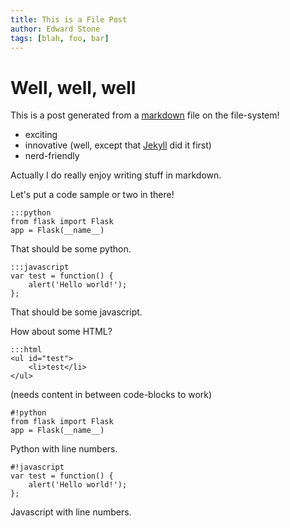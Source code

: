 ```yaml
---
title: This is a File Post
author: Edward Stone
tags: [blah, foo, bar]
---
```


# Well, well, well

This is a post generated from a [markdown](http://daringfireball.net/projects/markdown/) file on the file-system!

* exciting
* innovative (well, except that [Jekyll](http://jekyllrb.com) did it first)
* nerd-friendly

Actually I do really enjoy writing stuff in markdown.

Let's put a code sample or two in there!

	:::python
	from flask import Flask
	app = Flask(__name__)

That should be some python.

	:::javascript
	var test = function() {
		alert('Hello world!');
	};

That should be some javascript.

How about some HTML?

	:::html
	<ul id="test">
		<li>test</li>
	</ul>

(needs content in between code-blocks to work)

	#!python
	from flask import Flask
	app = Flask(__name__)

Python with line numbers.

	#!javascript
	var test = function() {
		alert('Hello world!');
	};

Javascript with line numbers.